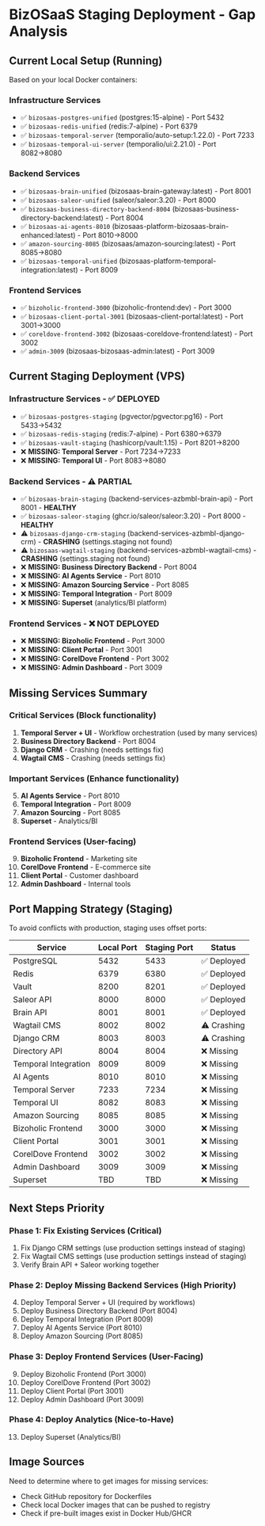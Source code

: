 # BizOSaaS Staging Deployment - Gap Analysis

## Current Local Setup (Running)
Based on your local Docker containers:

### Infrastructure Services
- ✅ `bizosaas-postgres-unified` (postgres:15-alpine) - Port 5432
- ✅ `bizosaas-redis-unified` (redis:7-alpine) - Port 6379
- ✅ `bizosaas-temporal-server` (temporalio/auto-setup:1.22.0) - Port 7233
- ✅ `bizosaas-temporal-ui-server` (temporalio/ui:2.21.0) - Port 8082→8080

### Backend Services
- ✅ `bizosaas-brain-unified` (bizosaas-brain-gateway:latest) - Port 8001
- ✅ `bizosaas-saleor-unified` (saleor/saleor:3.20) - Port 8000
- ✅ `bizosaas-business-directory-backend-8004` (bizosaas-business-directory-backend:latest) - Port 8004
- ✅ `bizosaas-ai-agents-8010` (bizosaas-platform-bizosaas-brain-enhanced:latest) - Port 8010→8000
- ✅ `amazon-sourcing-8085` (bizosaas/amazon-sourcing:latest) - Port 8085→8080
- ✅ `bizosaas-temporal-unified` (bizosaas-platform-temporal-integration:latest) - Port 8009

### Frontend Services
- ✅ `bizoholic-frontend-3000` (bizoholic-frontend:dev) - Port 3000
- ✅ `bizosaas-client-portal-3001` (bizosaas-client-portal:latest) - Port 3001→3000
- ✅ `coreldove-frontend-3002` (bizosaas-coreldove-frontend:latest) - Port 3002
- ✅ `admin-3009` (bizosaas-bizosaas-admin:latest) - Port 3009

## Current Staging Deployment (VPS)

### Infrastructure Services - ✅ DEPLOYED
- ✅ `bizosaas-postgres-staging` (pgvector/pgvector:pg16) - Port 5433→5432
- ✅ `bizosaas-redis-staging` (redis:7-alpine) - Port 6380→6379
- ✅ `bizosaas-vault-staging` (hashicorp/vault:1.15) - Port 8201→8200
- ❌ **MISSING: Temporal Server** - Port 7234→7233
- ❌ **MISSING: Temporal UI** - Port 8083→8080

### Backend Services - ⚠️ PARTIAL
- ✅ `bizosaas-brain-staging` (backend-services-azbmbl-brain-api) - Port 8001 - **HEALTHY**
- ✅ `bizosaas-saleor-staging` (ghcr.io/saleor/saleor:3.20) - Port 8000 - **HEALTHY**
- ⚠️ `bizosaas-django-crm-staging` (backend-services-azbmbl-django-crm) - **CRASHING** (settings.staging not found)
- ⚠️ `bizosaas-wagtail-staging` (backend-services-azbmbl-wagtail-cms) - **CRASHING** (settings.staging not found)
- ❌ **MISSING: Business Directory Backend** - Port 8004
- ❌ **MISSING: AI Agents Service** - Port 8010
- ❌ **MISSING: Amazon Sourcing Service** - Port 8085
- ❌ **MISSING: Temporal Integration** - Port 8009
- ❌ **MISSING: Superset** (analytics/BI platform)

### Frontend Services - ❌ NOT DEPLOYED
- ❌ **MISSING: Bizoholic Frontend** - Port 3000
- ❌ **MISSING: Client Portal** - Port 3001
- ❌ **MISSING: CorelDove Frontend** - Port 3002
- ❌ **MISSING: Admin Dashboard** - Port 3009

## Missing Services Summary

### Critical Services (Block functionality)
1. **Temporal Server + UI** - Workflow orchestration (used by many services)
2. **Business Directory Backend** - Port 8004
3. **Django CRM** - Crashing (needs settings fix)
4. **Wagtail CMS** - Crashing (needs settings fix)

### Important Services (Enhance functionality)
5. **AI Agents Service** - Port 8010
6. **Temporal Integration** - Port 8009
7. **Amazon Sourcing** - Port 8085
8. **Superset** - Analytics/BI

### Frontend Services (User-facing)
9. **Bizoholic Frontend** - Marketing site
10. **CorelDove Frontend** - E-commerce site
11. **Client Portal** - Customer dashboard
12. **Admin Dashboard** - Internal tools

## Port Mapping Strategy (Staging)

To avoid conflicts with production, staging uses offset ports:

| Service | Local Port | Staging Port | Status |
|---------|-----------|--------------|--------|
| PostgreSQL | 5432 | 5433 | ✅ Deployed |
| Redis | 6379 | 6380 | ✅ Deployed |
| Vault | 8200 | 8201 | ✅ Deployed |
| Saleor API | 8000 | 8000 | ✅ Deployed |
| Brain API | 8001 | 8001 | ✅ Deployed |
| Wagtail CMS | 8002 | 8002 | ⚠️ Crashing |
| Django CRM | 8003 | 8003 | ⚠️ Crashing |
| Directory API | 8004 | 8004 | ❌ Missing |
| Temporal Integration | 8009 | 8009 | ❌ Missing |
| AI Agents | 8010 | 8010 | ❌ Missing |
| Temporal Server | 7233 | 7234 | ❌ Missing |
| Temporal UI | 8082 | 8083 | ❌ Missing |
| Amazon Sourcing | 8085 | 8085 | ❌ Missing |
| Bizoholic Frontend | 3000 | 3000 | ❌ Missing |
| Client Portal | 3001 | 3001 | ❌ Missing |
| CorelDove Frontend | 3002 | 3002 | ❌ Missing |
| Admin Dashboard | 3009 | 3009 | ❌ Missing |
| Superset | TBD | TBD | ❌ Missing |

## Next Steps Priority

### Phase 1: Fix Existing Services (Critical)
1. Fix Django CRM settings (use production settings instead of staging)
2. Fix Wagtail CMS settings (use production settings instead of staging)
3. Verify Brain API + Saleor working together

### Phase 2: Deploy Missing Backend Services (High Priority)
4. Deploy Temporal Server + UI (required by workflows)
5. Deploy Business Directory Backend (Port 8004)
6. Deploy Temporal Integration (Port 8009)
7. Deploy AI Agents Service (Port 8010)
8. Deploy Amazon Sourcing (Port 8085)

### Phase 3: Deploy Frontend Services (User-Facing)
9. Deploy Bizoholic Frontend (Port 3000)
10. Deploy CorelDove Frontend (Port 3002)
11. Deploy Client Portal (Port 3001)
12. Deploy Admin Dashboard (Port 3009)

### Phase 4: Deploy Analytics (Nice-to-Have)
13. Deploy Superset (Analytics/BI)

## Image Sources

Need to determine where to get images for missing services:
- Check GitHub repository for Dockerfiles
- Check local Docker images that can be pushed to registry
- Check if pre-built images exist in Docker Hub/GHCR
